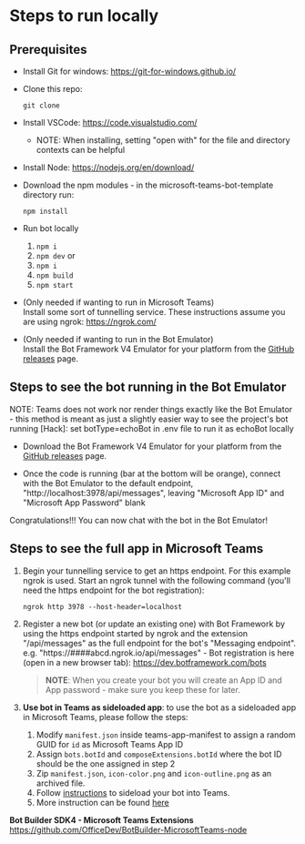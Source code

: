 # Steps to run locally
## Prerequisites

* Install Git for windows: https://git-for-windows.github.io/

* Clone this repo:<br>
    ```
    git clone 
    ```

* Install VSCode: https://code.visualstudio.com/  
    * NOTE: When installing, setting "open with" for the file and directory contexts can be helpful

* Install Node: https://nodejs.org/en/download/    

* Download the npm modules - in the microsoft-teams-bot-template directory run:<br>
    ```
    npm install
    ```
* Run bot locally
    1. `npm i`
    2. `npm dev`
    or
    1. `npm i`
    2. `npm build`
    3. `npm start`

* (Only needed if wanting to run in Microsoft Teams)<br>
Install some sort of tunnelling service. These instructions assume you are using ngrok: https://ngrok.com/

* (Only needed if wanting to run in the Bot Emulator)<br>
Install the Bot Framework V4 Emulator for your platform from the [GitHub releases](https://github.com/Microsoft/BotFramework-Emulator/releases/latest) page.

## Steps to see the bot running in the Bot Emulator<br> 
NOTE: Teams does not work nor render things exactly like the Bot Emulator - this method is meant as just a slightly easier way to see the project's bot running
[Hack]: set botType=echoBot in .env file to run it as echoBot locally
* Download the Bot Framework V4 Emulator for your platform from the [GitHub releases](https://github.com/Microsoft/BotFramework-Emulator/releases/latest) page.

* Once the code is running (bar at the bottom will be orange), connect with the Bot Emulator to the default endpoint, "http://localhost:3978/api/messages", leaving "Microsoft App ID" and "Microsoft App Password" blank

Congratulations!!! You can now chat with the bot in the Bot Emulator!

## Steps to see the full app in Microsoft Teams

1. Begin your tunnelling service to get an https endpoint. For this example ngrok is used. Start an ngrok tunnel with the following command (you'll need the https endpoint for the bot registration):<br>
    ```
    ngrok http 3978 --host-header=localhost
    ```
    
2. Register a new bot (or update an existing one) with Bot Framework by using the https endpoint started by ngrok and the extension "/api/messages" as the full endpoint for the bot's "Messaging endpoint". e.g. "https://####abcd.ngrok.io/api/messages" - Bot registration is here (open in a new browser tab): https://dev.botframework.com/bots

    > **NOTE**: When you create your bot you will create an App ID and App password - make sure you keep these for later.

3. **Use bot in Teams as sideloaded app**: to use the bot as a sideloaded app in Microsoft Teams, please follow the steps:
    1. Modify `manifest.json` inside teams-app-manifest to assign a random GUID for `id` as Microsoft Teams App ID
    2. Assign `bots.botId` and `composeExtensions.botId` where the bot ID should be the one assigned in step 2
    3. Zip `manifest.json`, `icon-color.png` and `icon-outline.png` as an archived file. 
    4. Follow [instructions](https://docs.microsoft.com/en-us/microsoftteams/platform/concepts/apps/apps-upload) to sideload your bot into Teams.
    5. More instruction can be found [here](https://docs.microsoft.com/en-us/microsoftteams/platform/get-started/get-started-nodejs-app-studio) 

**Bot Builder SDK4 - Microsoft Teams Extensions**
https://github.com/OfficeDev/BotBuilder-MicrosoftTeams-node
